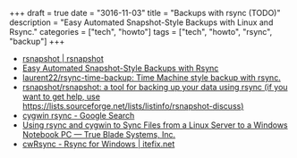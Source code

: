 +++
draft = true
date = "3016-11-03"
title = "Backups with rsync (TODO)"
description = "Easy Automated Snapshot-Style Backups with Linux and Rsync."
categories = ["tech", "howto"]
tags = ["tech", "howto", "rsync", "backup"]
+++

* [rsnapshot | rsnapshot](http://rsnapshot.org/)
* [Easy Automated Snapshot-Style Backups with Rsync](http://www.mikerubel.org/computers/rsync_snapshots/)
* [laurent22/rsync-time-backup: Time Machine style backup with rsync.](https://github.com/laurent22/rsync-time-backup)
* [rsnapshot/rsnapshot: a tool for backing up your data using rsync (if you want to get help, use https://lists.sourceforge.net/lists/listinfo/rsnapshot-discuss)](https://github.com/rsnapshot/rsnapshot)
* [cygwin rsync - Google Search](https://www.google.pl/search?q=cygwin+rsync&rlz=1CDGOYI_enPL712PL712&oq=cygwin+rsync&aqs=chrome..69i57j0l3.7626j0j4&hl=en-GB&sourceid=chrome-mobile&ie=UTF-8)
* [Using rsync and cygwin to Sync Files from a Linux Server to a Windows Notebook PC — True Blade Systems, Inc.](http://www.trueblade.com/knowledge/using-rsync-and-cygwin-to-sync-files-from-a-linux-server-to-a-windows-notebook-pc)
* [cwRsync - Rsync for Windows | itefix.net](https://www.itefix.net/cwrsync)